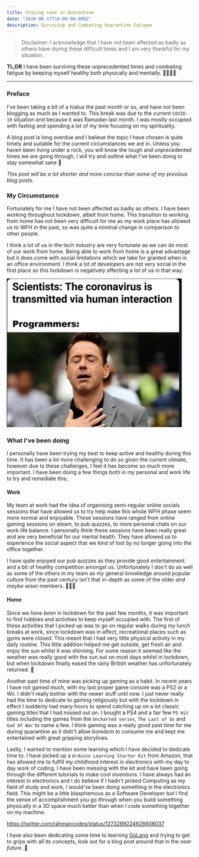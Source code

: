 ```yaml
---
title: Staying sane in Quarantine
date: "2020-06-17T16:00:00.000Z"
description: Surviving and Combating Quarantine Fatigue
---
```


> Disclaimer: I acknowledge that I have not been affected as badly as others have during these difficult times and I am very thankful for my situation.

**TL;DR** I have been surviving these unprecedented times and combating fatigue by keeping myself healthy both physically and mentally. 👷🏽‍♂️🧠

---

### Preface

I've been taking a bit of a hiatus the past month or so, and have not been blogging as much as I wanted to. This break was due to the current `COVID-19` situation and because it was Ramadan last month. I was mostly occupied with fasting and spending a lot of my time focusing on my spirituality.

A blog post is long overdue and I believe the topic I have chosen is quite timely and suitable for the current circumstances we are in.
Unless you haven been living under a rock, you will know the tough and unprecedented times we are going through, I will try and outline what I've been doing to stay somewhat sane 🤪

_This post will be a lot shorter and more concise than some of my previous blog posts._

### My Circumstance

Fortunately for me I have not been affected as badly as others. I have been working throughout lockdown, albeit from home. This transition to working from home has not been very difficult for me as my work place has allowed us to WFH in the past, so was quite a minimal change in comparison to other people.

I think a lot of us in the tech industry are very fortunate as we can do most of our work from home. Being able to work from home is a great advantage but it does come with social limitations which we take for granted when in an office environment. I think a lot of developers are not very social in the first place so this lockdown is negatively affecting a lot of us in that way.

![Programmers in Quarantine](./assets/quarantine-programmers.jpg)

### What I've been doing

I personally have been trying my best to keep active and healthy during this time. It has been a lot more challenging to do so given the current climate, however due to these challenges, I feel it has become so much more important. I have been doing a few things both in my personal and work life to try and remediate this;

#### Work

My team at work had the idea of organising semi-regular online socials sessions that have allowed us to try help make this whole WFH phase seem more normal and enjoyable. These sessions have ranged from online gaming sessions on steam, to pub quizzes, to more personal chats on our work life balance. I personally think these sessions have been really great and are very beneficial for our mental health. They have allowed us to experience the social aspect that we kind of lost by no longer going into the office together.

I have quite enjoyed our pub quizzes as they provide good entertainment and a bit of healthy competition amongst us. Unfortunately I don't do as well as some of the others in my team as my general knowledge around popular culture from the past century isn't that in-depth as some of the older _and maybe wiser_ members. 👴🏻🦖

#### Home

Since we _have been_ in lockdown for the past few months, it was important to find hobbies and activities to keep myself occupied with. The first of these activities that I picked up was to go on regular walks during my lunch breaks at work, since lockdown was in affect, recreational places such as gyms were closed. This meant that I had very little physical activity in my daily routine. This little addition helped me get outside, get fresh air and enjoy the sun whilst it was shinning. For some reason it seemed like the weather was really good with the sun out on most days whilst in lockdown, but when lockdown finally eased the rainy British weather has unfortunately returned. 🤔

Another past time of mine was picking up gaming as a habit. In recent years I have not gamed much, with my last proper game console was a PS2 or a Wii. I didn't really bother with the newer stuff until now. I just never really had the time to dedicate to gaming religiously but with the lockdown in effect I suddenly had many hours to spend catching up on a lot classic gaming titles that I had missed out on. I bought a PS4 and a fair few `PS Hit` titles including the games from the `Uncharted series`, `The Last of Us` and `God Of War` to name a few. I think gaming was a really good past time for me during quarantine as it didn’t allow boredom to consume me and kept me entertained with great gripping storylines.

Lastly, I wanted to mention some learning which I have decided to dedicate time to. I have picked up a `Arduino Learning Starter Kit` from Amazon, that has allowed me to fulfill my childhood interest in electronics with my day to day work of coding. I have been messing with the kit and have been going through the different tutorials to make cool inventions. I have always had an interest in electronics and I do believe if I hadn't picked Computing as my field of study and work, I would've been doing something in the electronics field. This might be a little blasphemous as a Software Developer but I find the sense of accomplishment you go through when you build something physically in a 3D space much better than when I code something together on my machine. 

https://twitter.com/rahmancodes/status/1273289224628908037

I have also been dedicating some time to learning [GoLang](https://golang.org/) and trying to get to grips with all its concepts, look out for a blog post around that in the _near future_. 🚀